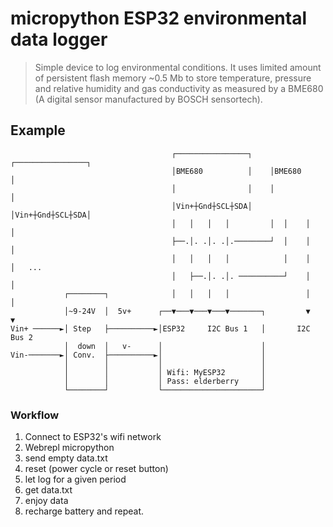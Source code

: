 # micropython ESP32 environmental data logger
> Simple device to log environmental conditions. It uses limited amount of persistent flash memory ~0.5 Mb to store temperature, pressure and relative humidity and gas conductivity as measured by a BME680 (A digital sensor manufactured by BOSCH sensortech).

## Example
                                        ┌────────────────┐    ┌────────────────┐
                                        │BME680          │    │BME680          │
                                        │                │    │                │
                                        │Vin+┼Gnd┼SCL┼SDA│    │Vin+┼Gnd┼SCL┼SDA│
                                        │   │   │   │         │  │    │   │
                                        ├──.│. .│. .│.────────┘  │    │   │
                                        │   │   │   │            │    │   │   ...
                                        │   ├──.│. .│. ──────────┘    │   │
                ┌────────┐              │   │   │   │                 │   │
                │~9-24V  │  5v+      ┌──▼───▼───▼───▼───────┐         ▼   ▼
    Vin+ ──────►│ Step   ├──────────►│ESP32     I2C Bus 1   │       I2C Bus 2
                │  down  │   v-      │                      │
    Vin-───────►│ Conv.  ├──────────►│                      │
                │        │           │                      │
                │        │           │ Wifi: MyESP32        │
                │        │           │ Pass: elderberry     │
                └────────┘           └──────────────────────┘

### Workflow
1. Connect to ESP32's wifi network
2. Webrepl micropython
3. send empty data.txt 
4. reset (power cycle or reset button)
5. let log for a given period
6. get data.txt
7. enjoy data
8. recharge battery and repeat.